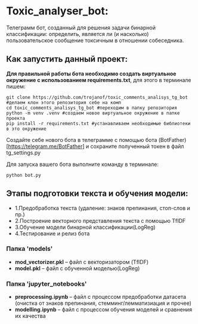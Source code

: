 
# Toxic_analyser_bot: 

Телеграмм бот, созданный для решения задачи бинарной классификации: определить, является ли (и насколько) пользовательское сообщение токсичным в отношении собеседника. 

## Как запустить данный проект:

**Для правильной работы бота необходимо создать виртуальное окружение с использованием requirements.txt**, для этого в терминале пишем:

```
git clone https://github.com/trojanof/toxic_comments_analisys_tg_bot #делаем клон этого репозитория себе на комп
cd toxic_comments_analisys_tg_bot #переходим в папку репозитория
python -m venv .venv #создаем новое виртуальное окружение в папке проекта 
pip install -r requirements.txt #устанавливаем необходимые библиотеки в это окружение
```
Создайте себе нового бота в телеграмме с помощью бота (BotFather)[https://telegram.me/BotFather] и сохраните полученный токен в файл 
tg_settings.py

Для запуска вашего бота выполните команду в терминале: 
```
python bot.py
```

## Этапы подготовки текста и обучения модели:

- 1.Предобработка текста (удаление: знаков препинания, стоп-слов и пр.) 
- 2.Построение векторного представления текста с помощью TfIDF
- 3.Обучение модели бинарной классификации(LogReg)
- 4.Тестирование и релиз бота

### Папка 'models'
- __mod_vectorizer.pkl__  – файл с векторизатором (TfIDF)
- __model.pkl__  – файл с обученной моделью(LogReg)

### Папка 'jupyter_notebooks'
- __preprocessing.ipynb__ – файл с процессом предобработки датасета (очистка от знаков препинания, стемминг/лемматизиация и прочее)
- __modelling.ipynb__ – файл с процессом обучения моделей и сравнения их качества


